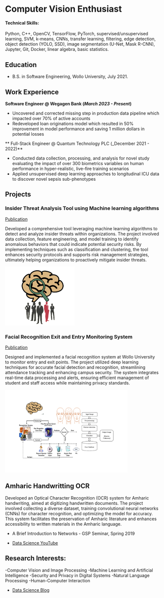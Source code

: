 # Computer Vision Enthusiast

#### Technical Skills:
Python, C++, OpenCV, TensorFlow, PyTorch, supervised/unsupervised learning, SVM, k-means, CNNs, transfer learning, filtering, edge detection, object detection (YOLO, SSD), image segmentation (U-Net, Mask R-CNN), Jupyter, Git, Docker, linear algebra, basic statistics.

## Education
-  B.S. in Software Engineering, Wollo University, July 2021.						       		

## Work Experience
**Software Engineer @ Wegagen Bank (_March 2023 - Present_)**
- Uncovered and corrected missing step in production data pipeline which impacted over 70% of active accounts
- Redeveloped loan originations model which resulted in 50% improvement in model performance and saving 1 million dollars in potential losses

** Full-Stack Engineer @ Quantum Technology PLC (_December 2021 - 2022)**
- Conducted data collection, processing, and analysis for novel study evaluating the impact of over 300 biometrics variables on human performance in hyper-realistic, live-fire training scenarios
- Applied unsupervised deep learning approaches to longitudinal ICU data to discover novel sepsis sub-phenotypes

## Projects
### Insider Threat Analysis Tool using Machine learning algorithms 
[Publication](https://www.mdpi.com/1424-8220/22/8/3048)

Developed a comprehensive tool leveraging machine learning algorithms to detect and analyze insider threats within organizations. The project involved data collection, feature engineering, and model training to identify anomalous behaviors that could indicate potential security risks. By implementing techniques such as classification and clustering, the tool enhances security protocols and supports risk management strategies, ultimately helping organizations to proactively mitigate insider threats.

![EEG Band Discovery](/assets/img/eeg_band_discovery.png)

### Facial Recognition Exit and Entry Monitoring System
[Publication](https://www.mdpi.com/1424-8220/22/11/4240)

Designed and implemented a facial recognition system at Wollo University to monitor entry and exit points. The project utilized deep learning techniques for accurate facial detection and recognition, streamlining attendance tracking and enhancing campus security. The system integrates real-time data processing and alerts, ensuring efficient management of student and staff access while maintaining privacy standards.

![Bike Study](/assets/img/bike_study.png)

## Amharic Handwritting OCR
Developed an Optical Character Recognition (OCR) system for Amharic handwriting, aimed at digitizing handwritten documents. The project involved collecting a diverse dataset, training convolutional neural networks (CNNs) for character recognition, and optimizing the model for accuracy. This system facilitates the preservation of Amharic literature and enhances accessibility to written materials in the Amharic language.
- A Brief Introduction to Networks - GSP Seminar, Spring 2019

- [Data Science YouTube](https://www.youtube.com/channel/UCa9gErQ9AE5jT2DZLjXBIdA)

## Research Interests:

-Computer Vision and Image Processing
-Machine Learning and Artificial Intelligence
-Security and Privacy in Digital Systems
-Natural Language Processing
-Human-Computer Interaction
- [Data Science Blog](https://medium.com/@shawhin)
